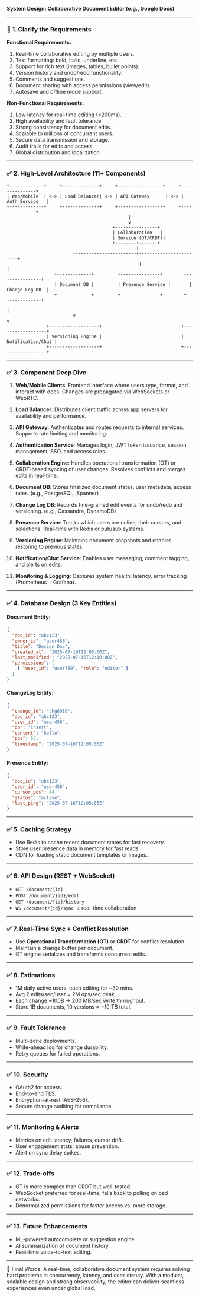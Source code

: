 **System Design: Collaborative Document Editor (e.g., Google Docs)**

---

### 📅 1. Clarify the Requirements

**Functional Requirements:**
1. Real-time collaborative editing by multiple users.
2. Text formatting: bold, italic, underline, etc.
3. Support for rich text (images, tables, bullet points).
4. Version history and undo/redo functionality.
5. Comments and suggestions.
6. Document sharing with access permissions (view/edit).
7. Autosave and offline mode support.

**Non-Functional Requirements:**
1. Low latency for real-time editing (<200ms).
2. High availability and fault tolerance.
3. Strong consistency for document edits.
4. Scalable to millions of concurrent users.
5. Secure data transmission and storage.
6. Audit trails for edits and access.
7. Global distribution and localization.

---

### ✅ 2. High-Level Architecture (11+ Components)

```
+-------------+     +--------------+     +-----------------+     +---------------+
| Web/Mobile  | <-> | Load Balancer| <-> | API Gateway      | <-> | Auth Service   |
+-------------+     +--------------+     +-----------------+     +---------------+
                                              |
                                              v
                                        +----------------+
                                        | Collaboration   |
                                        | Service (OT/CRDT)|
                                        +--------+-------+
                                                 |
                         +-----------------------+------------------------+
                         |                        |                        |
                  +-------------+         +---------------+        +---------------+
                  | Document DB |         | Presence Service |       | Change Log DB  |
                  +-------------+         +---------------+        +---------------+
                         |                                                   |
                         v                                                   v
               +-------------------+                              +------------------+
               | Versioning Engine |                              | Notification/Chat |
               +-------------------+                              +------------------+
```

---

### ✅ 3. Component Deep Dive

1. **Web/Mobile Clients**: Frontend interface where users type, format, and interact with docs. Changes are propagated via WebSockets or WebRTC.

2. **Load Balancer**: Distributes client traffic across app servers for availability and performance.

3. **API Gateway**: Authenticates and routes requests to internal services. Supports rate limiting and monitoring.

4. **Authentication Service**: Manages login, JWT token issuance, session management, SSO, and access roles.

5. **Collaboration Engine**: Handles operational transformation (OT) or CRDT-based syncing of user changes. Resolves conflicts and merges edits in real-time.

6. **Document DB**: Stores finalized document states, user metadata, access rules. (e.g., PostgreSQL, Spanner)

7. **Change Log DB**: Records fine-grained edit events for undo/redo and versioning. (e.g., Cassandra, DynamoDB)

8. **Presence Service**: Tracks which users are online, their cursors, and selections. Real-time with Redis or pub/sub systems.

9. **Versioning Engine**: Maintains document snapshots and enables restoring to previous states.

10. **Notification/Chat Service**: Enables user messaging, comment tagging, and alerts on edits.

11. **Monitoring & Logging**: Captures system health, latency, error tracking (Prometheus + Grafana).

---

### ✅ 4. Database Design (3 Key Entities)

#### Document Entity:
```json
{
  "doc_id": "abc123",
  "owner_id": "user456",
  "title": "Design Doc",
  "created_at": "2025-07-16T12:00:00Z",
  "last_modified": "2025-07-16T12:10:00Z",
  "permissions": [
    { "user_id": "user789", "role": "editor" }
  ]
}
```

#### ChangeLog Entity:
```json
{
  "change_id": "chg8910",
  "doc_id": "abc123",
  "user_id": "user456",
  "op": "insert",
  "content": "hello",
  "pos": 52,
  "timestamp": "2025-07-16T12:05:00Z"
}
```

#### Presence Entity:
```json
{
  "doc_id": "abc123",
  "user_id": "user456",
  "cursor_pos": 84,
  "status": "active",
  "last_ping": "2025-07-16T12:05:05Z"
}
```

---

### ✅ 5. Caching Strategy
- Use Redis to cache recent document states for fast recovery.
- Store user presence data in memory for fast reads.
- CDN for loading static document templates or images.

---

### ✅ 6. API Design (REST + WebSocket)
- `GET /document/{id}`
- `POST /document/{id}/edit`
- `GET /document/{id}/history`
- `WS /document/{id}/sync`  → real-time collaboration

---

### ✅ 7. Real-Time Sync + Conflict Resolution
- Use **Operational Transformation (OT)** or **CRDT** for conflict resolution.
- Maintain a change buffer per document.
- OT engine serializes and transforms concurrent edits.

---

### ✅ 8. Estimations
- 1M daily active users, each editing for ~30 mins.
- Avg 2 edits/sec/user = 2M ops/sec peak.
- Each change ~100B → 200 MB/sec write throughput.
- Store 1B documents, 10 versions = ~10 TB total.

---

### ✅ 9. Fault Tolerance
- Multi-zone deployments.
- Write-ahead log for change durability.
- Retry queues for failed operations.

---

### ✅ 10. Security
- OAuth2 for access.
- End-to-end TLS.
- Encryption-at-rest (AES-256).
- Secure change auditing for compliance.

---

### ✅ 11. Monitoring & Alerts
- Metrics on edit latency, failures, cursor drift.
- User engagement stats, abuse prevention.
- Alert on sync delay spikes.

---

### ✅ 12. Trade-offs
- OT is more complex than CRDT but well-tested.
- WebSocket preferred for real-time, falls back to polling on bad networks.
- Denormalized permissions for faster access vs. more storage.

---

### ✅ 13. Future Enhancements
- ML-powered autocomplete or suggestion engine.
- AI summarization of document history.
- Real-time voice-to-text editing.

---

🔄 Final Words:
A real-time, collaborative document system requires solving hard problems in concurrency, latency, and consistency. With a modular, scalable design and strong observability, the editor can deliver seamless experiences even under global load.

